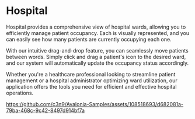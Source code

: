 # Hospital
Hospital provides a comprehensive view of hospital wards, allowing you to efficiently manage patient occupancy. Each  is visually represented, and you can easily see how many patients are currently occupying each one.

With our intuitive drag-and-drop feature, you can seamlessly move patients between words. Simply click and drag a patient's icon to the desired ward, and our system will automatically update the occupancy status accordingly.

Whether you're a healthcare professional looking to streamline patient management or a hospital administrator optimizing ward utilization, our application offers the tools you need for efficient and effective hospital operations.

https://github.com/c3n9/Avalonia-Samples/assets/108518693/d682081a-79ba-468c-9c42-8497d914bf7a


